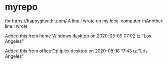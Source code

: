 # myrepo
for https://happygitwithr.com/
A line I wrote on my local computer
\nAnother line I wrote

Added this from home Windows desktop on 2020-05-09 07:02 tz "Los Angeles"

Added this from office Optiplex desktop on 2020-05-18 17:43 tz "Los Angeles"

